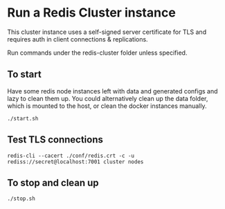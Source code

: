 # Run a Redis Cluster instance

This cluster instance uses a self-signed server certificate for TLS and requires auth in client connections & replications.

Run commands under the redis-cluster folder unless specified.

## To start

Have some redis node instances left with data and generated configs and lazy to clean them up.
You could alternatively clean up the data folder, which is mounted to the host, or clean the docker instances manually.

```
./start.sh
```

## Test TLS connections

```
redis-cli --cacert ./conf/redis.crt -c -u rediss://secret@localhost:7001 cluster nodes
```

## To stop and clean up
```
./stop.sh
```